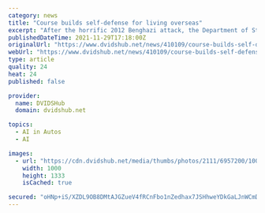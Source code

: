 ```yaml
---
category: news
title: "Course builds self-defense for living overseas"
excerpt: "After the horrific 2012 Benghazi attack, the Department of State developed the Foreign Affairs Counter Threat course to provide individuals living and working overseas with additional security awareness and training."
publishedDateTime: 2021-11-29T17:18:00Z
originalUrl: "https://www.dvidshub.net/news/410109/course-builds-self-defense-living-overseas"
webUrl: "https://www.dvidshub.net/news/410109/course-builds-self-defense-living-overseas"
type: article
quality: 24
heat: 24
published: false

provider:
  name: DVIDSHub
  domain: dvidshub.net

topics:
  - AI in Autos
  - AI

images:
  - url: "https://cdn.dvidshub.net/media/thumbs/photos/2111/6957200/1000w_q75.jpg"
    width: 1000
    height: 1333
    isCached: true

secured: "oHNp+iS/XZDL9OB8DMtAJGZueV4fRCnFbo1nZedhax7JSHhweYDkGaLJnWCmDdyl5/MYMU+YYF+TBjajXyIQB+fAkg9g0LPsII/uPo8U8Ubc+skDF2G3dndnTMFsBvegKuOOOiHAXIQJWjGeA8ruI2nIm/4GcUvReRzkf1WZ1PzJEE+zAgOdSVLc+MfMEr2LCzMYnJope4vXME4UnFUc5Xfrc4uOXeWe/N1Ri1JLur9TTOKv1r2hVVOpbBhM3ytKFq2xFB26VYU9PRmA4qs7mNGdWFdvla6GnlPWCtvl8yliaksmB4AXGJWpH3qcnLp0rLvN831KQ9ZaUaDYXt+/POd+t322wBb2kKqE7476zvI=;aAI/Us0DNIB0ui0JFFJpKg=="
---
```


